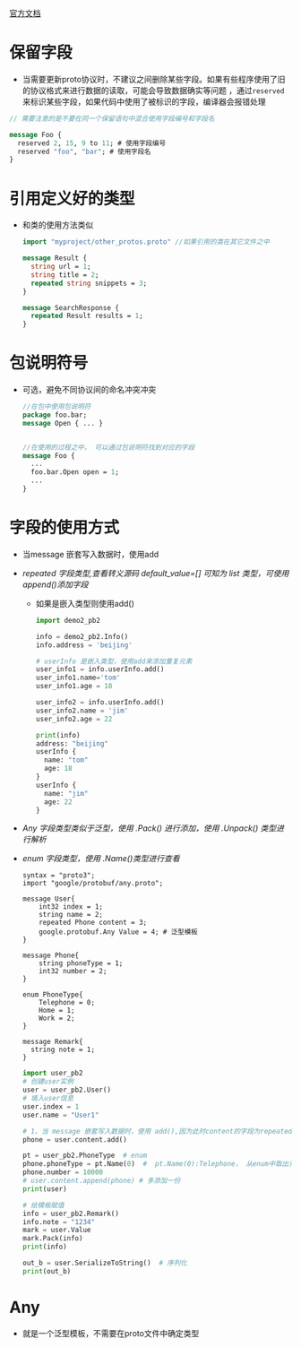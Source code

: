 [官方文档](https://developers.google.com/protocol-buffers/docs/proto3#simple)

# 保留字段

- 当需要更新proto协议时，不建议之间删除某些字段。如果有些程序使用了旧的协议格式来进行数据的读取，可能会导致数据确实等问题 ，通过`reserved`来标识某些字段，如果代码中使用了被标识的字段，编译器会报错处理

```protobuf
// 需要注意的是不要在同一个保留语句中混合使用字段编号和字段名

message Foo {
  reserved 2, 15, 9 to 11; # 使用字段编号
  reserved "foo", "bar"; # 使用字段名
}
```



#   引用定义好的类型

- 和类的使用方法类似

  ```protobuf
  import "myproject/other_protos.proto" //如果引用的类在其它文件之中
  
  message Result {
    string url = 1;
    string title = 2;
    repeated string snippets = 3;
  }
  
  message SearchResponse {
    repeated Result results = 1;
  }
  ```

  

# 包说明符号

- 可选，避免不同协议间的命名冲突冲突

  ```protobuf
  //在包中使用包说明符
  package foo.bar;
  message Open { ... }
  
  
  //在使用的过程之中， 可以通过包说明符找到对应的字段
  message Foo {
    ...
    foo.bar.Open open = 1;
    ...
  }
  ```

  

# 字段的使用方式

- 当message 嵌套写入数据时，使用add

- *repeated 字段类型,查看转义源码 default_value=[] 可知为 list 类型，可使用 append()添加字段*

  - 如果是嵌入类型则使用add()

    ```python
    import demo2_pb2
    
    info = demo2_pb2.Info()
    info.address = 'beijing'
    
    # userInfo 是嵌入类型，使用add来添加重复元素
    user_info1 = info.userInfo.add()
    user_info1.name='tom'
    user_info1.age = 18
    
    user_info2 = info.userInfo.add()
    user_info2.name = 'jim'
    user_info2.age = 22
    
    print(info)
    address: "beijing"
    userInfo {
      name: "tom"
      age: 18
    }
    userInfo {
      name: "jim"
      age: 22
    }
    ```

    

- *Any 字段类型类似于泛型，使用 .Pack() 进行添加，使用 .Unpack() 类型进行解析*

- *enum 字段类型，使用 .Name(<int>)类型进行查看*

  ```properties
  syntax = "proto3";
  import "google/protobuf/any.proto";  
  
  message User{
      int32 index = 1;
      string name = 2;
      repeated Phone content = 3;
      google.protobuf.Any Value = 4; # 泛型模板
  }
  
  message Phone{
      string phoneType = 1;
      int32 number = 2;
  }
  
  enum PhoneType{
      Telephone = 0;
      Home = 1;
      Work = 2;
  }
  
  message Remark{
    string note = 1;
  }
  
  ```

  

  ```python
  import user_pb2
  # 创建user实例
  user = user_pb2.User()
  # 填入user信息
  user.index = 1
  user.name = "User1"
  
  # 1、当 message 嵌套写入数据时，使用 add(),因为此时content的字段为repeated
  phone = user.content.add()
  
  pt = user_pb2.PhoneType  # enum
  phone.phoneType = pt.Name(0)  #  pt.Name(0):Telephone， 从enum中取出元素
  phone.number = 10000
  # user.content.append(phone) # 多添加一份
  print(user)
  
  # 给模板赋值
  info = user_pb2.Remark()
  info.note = "1234"
  mark = user.Value
  mark.Pack(info)
  print(info)
  
  out_b = user.SerializeToString()  # 序列化
  print(out_b)
  ```

  



# Any

- 就是一个泛型模板，不需要在proto文件中确定类型